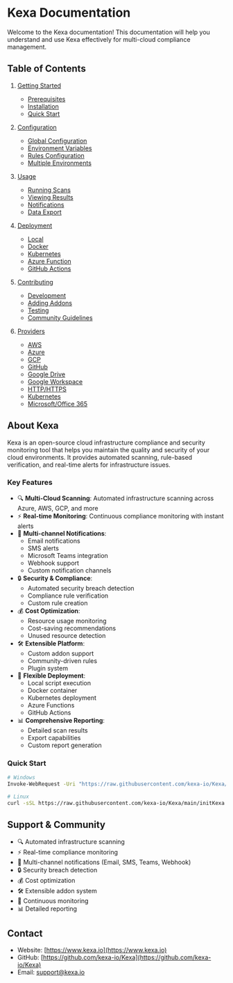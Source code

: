 # Kexa Documentation

Welcome to the Kexa documentation! This documentation will help you understand and use Kexa effectively for multi-cloud compliance management.

## Table of Contents

1. [Getting Started](./getting-started/README.md)
   - [Prerequisites](./getting-started/prerequisites.md)
   - [Installation](./getting-started/installation.md)
   - [Quick Start](./getting-started/quick-start.md)

2. [Configuration](./configuration/README.md)
   - [Global Configuration](./configuration/global-configuration.md)
   - [Environment Variables](./configuration/environment-variables.md)
   - [Rules Configuration](./configuration/rules-configuration.md)
   - [Multiple Environments](./configuration/multiple-environments.md)

3. [Usage](./usage/README.md)
   - [Running Scans](./usage/running-scans.md)
   - [Viewing Results](./usage/viewing-results.md)
   - [Notifications](./usage/notifications.md)
   - [Data Export](./usage/data-export.md)

4. [Deployment](./deployment/README.md)
   - [Local](./deployment/local.md)
   - [Docker](./deployment/docker.md)
   - [Kubernetes](./deployment/kubernetes.md)
   - [Azure Function](./deployment/azure-function.md)
   - [GitHub Actions](./deployment/github-actions.md)

5. [Contributing](./contributing/README.md)
   - [Development](./contributing/development.md)
   - [Adding Addons](./contributing/adding-addons.md)
   - [Testing](./contributing/testing.md)
   - [Community Guidelines](./contributing/community-guidelines.md)

6. [Providers](./providers/README.md)
   - [AWS](./providers/aws.md)
   - [Azure](./providers/azure.md)
   - [GCP](./providers/gcp.md)
   - [GitHub](./providers/github.md)
   - [Google Drive](./providers/google-drive.md)
   - [Google Workspace](./providers/google-workspace.md)
   - [HTTP/HTTPS](./providers/http.md)
   - [Kubernetes](./providers/kubernetes.md)
   - [Microsoft/Office 365](./providers/o365.md)

## About Kexa

Kexa is an open-source cloud infrastructure compliance and security monitoring tool that helps you maintain the quality and security of your cloud environments. It provides automated scanning, rule-based verification, and real-time alerts for infrastructure issues.

### Key Features

- 🔍 **Multi-Cloud Scanning**: Automated infrastructure scanning across Azure, AWS, GCP, and more
- ⚡ **Real-time Monitoring**: Continuous compliance monitoring with instant alerts
- 🔔 **Multi-channel Notifications**:
  - Email notifications
  - SMS alerts
  - Microsoft Teams integration
  - Webhook support
  - Custom notification channels
- 🔒 **Security & Compliance**:
  - Automated security breach detection
  - Compliance rule verification
  - Custom rule creation
- 💰 **Cost Optimization**:
  - Resource usage monitoring
  - Cost-saving recommendations
  - Unused resource detection
- 🛠️ **Extensible Platform**:
  - Custom addon support
  - Community-driven rules
  - Plugin system
- 🔄 **Flexible Deployment**:
  - Local script execution
  - Docker container
  - Kubernetes deployment
  - Azure Functions
  - GitHub Actions
- 📊 **Comprehensive Reporting**:
  - Detailed scan results
  - Export capabilities
  - Custom report generation

### Quick Start

```bash
# Windows
Invoke-WebRequest -Uri "https://raw.githubusercontent.com/kexa-io/Kexa/dev/initKexa.ps1" -OutFile "./initKexa.ps1"; & "./initKexa.ps1" -d -c

# Linux
curl -sSL https://raw.githubusercontent.com/kexa-io/Kexa/main/initKexa.sh -o initKexa.sh && chmod +x initKexa.sh && ./initKexa.sh -d -c
```

## Support & Community

- 🔍 Automated infrastructure scanning
- ⚡ Real-time compliance monitoring
- 🔔 Multi-channel notifications (Email, SMS, Teams, Webhook)
- 🔒 Security breach detection
- 💰 Cost optimization
- 🛠️ Extensible addon system
- 🔄 Continuous monitoring
- 📊 Detailed reporting

## Contact

- Website: [https://www.kexa.io](https://www.kexa.io)
- GitHub: [https://github.com/kexa-io/Kexa](https://github.com/kexa-io/Kexa)
- Email: <support@kexa.io>
